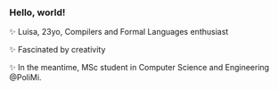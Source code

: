 ### Hello, world!
 
✨ Luisa, 23yo, Compilers and Formal Languages enthusiast

✨ Fascinated by creativity

✨ In the meantime, MSc student in Computer Science and Engineering @PoliMi.




<!--
**luisacicolini/luisacicolini** is a ✨ _special_ ✨ repository because its `README.md` (this file) appears on your GitHub profile.
-->



